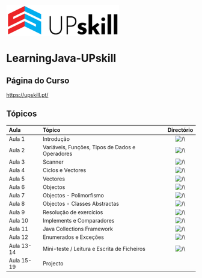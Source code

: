 ![UPskill][logo]
# LearningJava-UPskill

## Página do Curso
https://upskill.pt/



## Tópicos

| Aula       | Tópico                                             | Directório                         |
|:-----------|:---------------------------------------------------|:----------------------------------:|
| Aula 1     | Introdução                                         |![ /\ ](/Aulas/Aulas%20001_006/src/)|
| Aula 2     | Variáveis, Funções, Tipos de Dados e Operadores    |![ /\ ](/Aulas/Aulas%20001_006/src/)|
| Aula 3     | Scanner                                            |![ /\ ](/Aulas/Aulas%20001_006/src/)|
| Aula 4     | Ciclos e Vectores                                  |![ /\ ](/Aulas/Aulas%20001_006/src/)|
| Aula 5     | Vectores                                           |![ /\ ](/Aulas/Aulas%20001_006/src/)|
| Aula 6     | Objectos                                           |![ /\ ](/Aulas/Aulas%20001_006/src/)|
| Aula 7     | Objectos - Polimorfismo                            |![ /\ ](/Aulas/Aulas%20007_008/src/)|
| Aula 8     | Objectos - Classes Abstractas                      |![ /\ ](/Aulas/Aulas%20007_008/src/)|
| Aula 9     | Resolução de exercícios                            |![ /\ ](/Aulas/Aulas%200009/src/)   |
| Aula 10    | Implements e Comparadores                          |![ /\ ](/Aulas/Aulas%200010/src/)   |
| Aula 11    | Java Collections Framework                         |![ /\ ](/Aulas/Aulas%200011/src/)   |
| Aula 12    | Enumerados e Exceções                              |![ /\ ](/Aulas/Aulas%200012/src/)   |
| Aula 13-14 | Mini-teste / Leitura e Escrita de Ficheiros        |![ /\ ](/Aulas/Aulas%20013_014/src/)|
| Aula 15-19 | Projecto                                           ||




[logo]: /Others/Pictures/UPSKILL_logo.png
